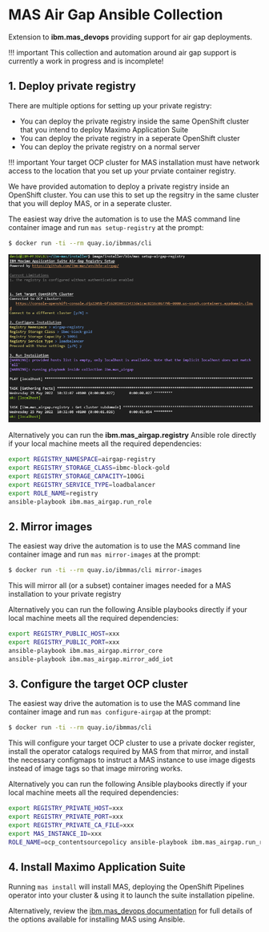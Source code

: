 # MAS Air Gap Ansible Collection

Extension to **ibm.mas_devops** providing support for air gap deployments.

!!! important
    This collection and automation around air gap support is currently a work in progress and is incomplete!


## 1. Deploy private registry

There are multiple options for setting up your private registry:

- You can deploy the private registry inside the same OpenShift cluster that you intend to deploy Maximo Application Suite
- You can deploy the private registry in a seperate OpenShift cluster
- You can deploy the private registry on a normal server

!!! important
    Your target OCP cluster for MAS installation must have network access to the location that you set up your prviate container registry.

We have provided automation to deploy a private registry inside an OpenShift cluster.  You can use this to set up the regsitry in the same cluster that you will deploy MAS, or in a seperate cluster.

The easiest way drive the automation is to use the MAS command line container image and run `mas setup-registry` at the prompt:

```bash
$ docker run -ti --rm quay.io/ibmmas/cli
```

![](images/setup-airgap-registry.png)

Alternatively you can run the **ibm.mas_airgap.registry** Ansible role directly if your local machine meets all the required dependencies:

```bash
export REGISTRY_NAMESPACE=airgap-registry
export REGISTRY_STORAGE_CLASS=ibmc-block-gold
export REGISTRY_STORAGE_CAPACITY=100Gi
export REGISTRY_SERVICE_TYPE=loadbalancer
export ROLE_NAME=registry
ansible-playbook ibm.mas_airgap.run_role
```

## 2. Mirror images
The easiest way drive the automation is to use the MAS command line container image and run `mas mirror-images` at the prompt:

```bash
$ docker run -ti --rm quay.io/ibmmas/cli mirror-images
```

This will mirror all (or a subset) container images needed for a MAS installation to your private registry

Alternatively you can run the following Ansible playbooks directly if your local machine meets all the required dependencies:

```bash
export REGISTRY_PUBLIC_HOST=xxx
export REGISTRY_PUBLIC_PORT=xxx
ansible-playbook ibm.mas_airgap.mirror_core
ansible-playbook ibm.mas_airgap.mirror_add_iot
```

## 3. Configure the target OCP cluster
The easiest way drive the automation is to use the MAS command line container image and run `mas configure-airgap` at the prompt:

```bash
$ docker run -ti --rm quay.io/ibmmas/cli
```

This will configure your target OCP cluster to use a private docker register, install the operator catalogs required by MAS from that mirror, and install the necessary configmaps to instruct a MAS instance to use image digests instead of image tags so that image mirroring works.

Alternatively you can run the following Ansible playbooks directly if your local machine meets all the required dependencies:

```bash
export REGISTRY_PRIVATE_HOST=xxx
export REGISTRY_PRIVATE_PORT=xxx
export REGISTRY_PRIVATE_CA_FILE=xxx
export MAS_INSTANCE_ID=xxx
ROLE_NAME=ocp_contentsourcepolicy ansible-playbook ibm.mas_airgap.run_role
```


## 4. Install Maximo Application Suite
Running `mas install` will install MAS, deploying the OpenShift Pipelines operator into your cluster & using it to launch the suite installation pipeline.

Alternatively, review the [ibm.mas_devops documentation](https://ibm-mas.github.io/ansible-devops/) for full details of the options available for installing MAS using Ansible.
